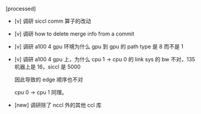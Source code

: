 [processed]

* [v] 调研 siccl comm 算子的改动

* [v] 调研 how to delete merge info from a commit

* [v] 调研 a100 4 gpu 环境为什么 gpu 到 gpu 的 path type 是 8 而不是 1

* [v] 调研 a100 4 gpu 上，为什么 cpu 1 -> cpu 0 的 link sys 的 bw 不对，135 机器上是 16，siccl 是 5000

    因此导致的 edge 顺序也不对

    cpu 0 -> cpu 1 同理。

* [new] 调研除了 nccl 外的其他 ccl 库